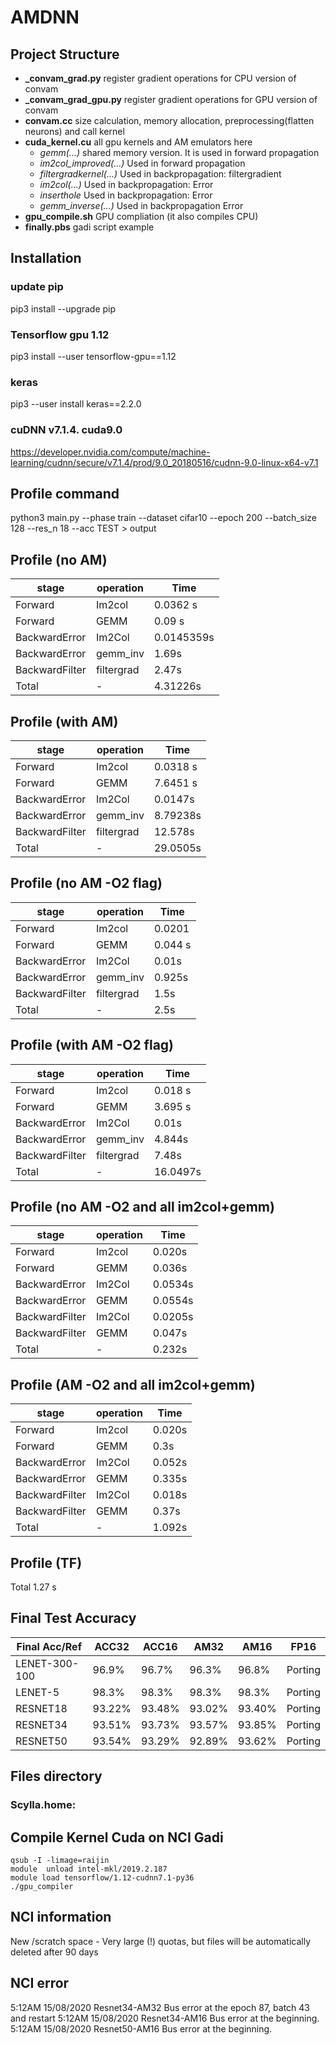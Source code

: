 # AMDNN
## Project Structure
* **_convam_grad.py** register gradient operations for CPU version of convam
* **_convam_grad_gpu.py** register gradient operations for GPU version of convam
* **convam.cc** size calculation, memory allocation, preprocessing(flatten neurons) and call kernel
* **cuda_kernel.cu** all gpu kernels and AM emulators here
	* *gemm(...)* shared memory version. It is used in forward propagation
	* *im2col_improved(...)* Used in forward propagation
	* *filtergradkernel(...)* Used in backpropagation: filtergradient
	* *im2col(...)* Used in backpropagation: Error
	* *inserthole* Used in backpropagation: Error
	* *gemm_inverse(...)* Used in backpropagation Error
* **gpu_compile.sh** GPU compliation (it also compiles CPU)
* **finally.pbs** gadi script example

## Installation
### update pip
pip3 install --upgrade pip

### Tensorflow gpu 1.12
pip3 install --user tensorflow-gpu==1.12

### keras
pip3 --user install keras==2.2.0
### cuDNN v7.1.4. cuda9.0
https://developer.nvidia.com/compute/machine-learning/cudnn/secure/v7.1.4/prod/9.0_20180516/cudnn-9.0-linux-x64-v7.1

## Profile command
python3 main.py --phase train --dataset cifar10 --epoch 200 --batch_size 128 --res_n 18 --acc TEST > output

## Profile (no AM)
stage | operation | Time 
------------ | ------------ | ------------- 
Forward | Im2col | 0.0362 s
Forward | GEMM | 0.09 s
BackwardError | Im2Col | 0.0145359s
BackwardError | gemm_inv | 1.69s
BackwardFilter | filtergrad | 2.47s
Total | - | 4.31226s

## Profile (with AM)
stage | operation | Time 
------------ | ------------ | ------------- 
Forward | Im2col | 0.0318 s
Forward | GEMM | 7.6451 s
BackwardError | Im2Col | 0.0147s
BackwardError | gemm_inv | 8.79238s
BackwardFilter | filtergrad | 12.578s
Total | - | 29.0505s

## Profile (no AM -O2 flag)
stage | operation | Time 
------------ | ------------ | ------------- 
Forward | Im2col | 0.0201
Forward | GEMM | 0.044 s
BackwardError | Im2Col | 0.01s
BackwardError | gemm_inv | 0.925s
BackwardFilter | filtergrad | 1.5s
Total | - | 2.5s

## Profile (with AM -O2 flag)
stage | operation | Time 
------------ | ------------ | ------------- 
Forward | Im2col | 0.018 s
Forward | GEMM | 3.695 s
BackwardError | Im2Col | 0.01s
BackwardError | gemm_inv | 4.844s
BackwardFilter | filtergrad | 7.48s
Total | - | 16.0497s

## Profile (no AM -O2 and all im2col+gemm)
stage | operation | Time 
------------ | ------------ | ------------- 
Forward | Im2col | 0.020s
Forward | GEMM | 0.036s
BackwardError | Im2Col | 0.0534s
BackwardError | GEMM | 0.0554s
BackwardFilter | Im2Col | 0.0205s
BackwardFilter | GEMM | 0.047s
Total | - | 0.232s

## Profile (AM -O2 and all im2col+gemm)
stage | operation | Time 
------------ | ------------ | ------------- 
Forward | Im2col | 0.020s
Forward | GEMM | 0.3s
BackwardError | Im2Col | 0.052s
BackwardError | GEMM | 0.335s
BackwardFilter | Im2Col | 0.018s
BackwardFilter | GEMM | 0.37s
Total | - | 1.092s


## Profile (TF)
Total 1.27 s
## Final Test Accuracy

Final Acc/Ref | ACC32 | ACC16 | AM32 | AM16 | FP16
------------ | ------------- | ------------- | ------------- | ------------- | -------------
LENET-300-100 | 96.9% |96.7% | 96.3% |96.8% | Porting
LENET-5 | 98.3% | 98.3% | 98.3% | 98.3% | Porting
RESNET18 |93.22%|93.48%|93.02%|93.40% | Porting
RESNET34 |93.51%|93.73%|93.57%|93.85% | Porting
RESNET50 |93.54%|93.29%|92.89%|93.62% | Porting

## Files directory
### Scylla.home:
## Compile Kernel Cuda on NCI Gadi
```
qsub -I -limage=raijin
module  unload intel-mkl/2019.2.187
module load tensorflow/1.12-cudnn7.1-py36
./gpu_compiler
```
## NCI information
New /scratch space - Very large (!) quotas, but files will be automatically deleted after 90 days
## NCI error
5:12AM 15/08/2020 Resnet34-AM32 Bus error at the epoch 87, batch 43 and restart
5:12AM 15/08/2020 Resnet34-AM16 Bus error at the beginning. 
5:12AM 15/08/2020 Resnet50-AM16 Bus error at the beginning.

